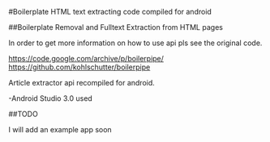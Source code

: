 

#Boilerplate HTML text extracting code compiled for android

##Boilerplate Removal and Fulltext Extraction from HTML pages

In order to get more information on how to use api pls see the original code. 

https://code.google.com/archive/p/boilerpipe/
https://github.com/kohlschutter/boilerpipe


Article extractor api recompiled for android.

-Android Studio 3.0 used

##TODO

I will add an example app soon